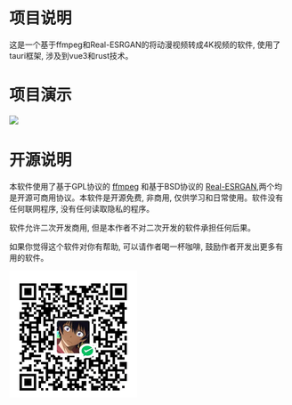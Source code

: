 # 项目说明
这是一个基于ffmpeg和Real-ESRGAN的将动漫视频转成4K视频的软件, 使用了tauri框架, 涉及到vue3和rust技术。

# 项目演示
![](./docs/images/%E6%BC%94%E7%A4%BA%E8%AF%B4%E6%98%8E.gif)
# 开源说明
本软件使用了基于GPL协议的 [ffmpeg](https://github.com/FFmpeg/FFmpeg) 和基于BSD协议的 [Real-ESRGAN](https://github.com/xinntao/Real-ESRGAN),两个均是开源可商用协议。本软件是开源免费, 非商用, 仅供学习和日常使用。软件没有任何联网程序, 没有任何读取隐私的程序。

软件允许二次开发商用, 但是本作者不对二次开发的软件承担任何后果。

如果你觉得这个软件对你有帮助, 可以请作者喝一杯咖啡, 鼓励作者开发出更多有用的软件。

![](./src/assets/二维码.png)